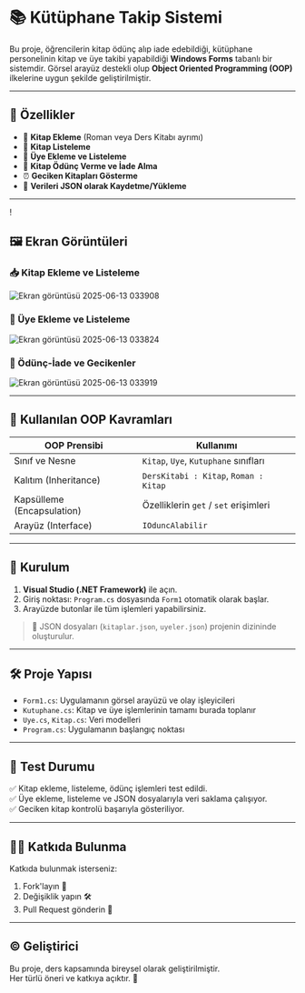 # 📚 Kütüphane Takip Sistemi

Bu proje, öğrencilerin kitap ödünç alıp iade edebildiği, kütüphane personelinin kitap ve üye takibi yapabildiği **Windows Forms** tabanlı bir sistemdir. Görsel arayüz destekli olup **Object Oriented Programming (OOP)** ilkelerine uygun şekilde geliştirilmiştir.

---

## 🚀 Özellikler

- 📖 **Kitap Ekleme** (Roman veya Ders Kitabı ayrımı)
- 📃 **Kitap Listeleme**
- 👤 **Üye Ekleme ve Listeleme**
- 🔁 **Kitap Ödünç Verme ve İade Alma**
- ⏰ **Geciken Kitapları Gösterme**
- 💾 **Verileri JSON olarak Kaydetme/Yükleme**

---
!

## 🖼️ Ekran Görüntüleri

### 📥 Kitap Ekleme ve Listeleme
![Ekran görüntüsü 2025-06-13 033908](https://github.com/user-attachments/assets/2ad272e2-ad0a-416b-8741-1364f6075090)

### 👤 Üye Ekleme ve Listeleme
![Ekran görüntüsü 2025-06-13 033824](https://github.com/user-attachments/assets/d31da8f1-2ce2-46df-bed0-2524553cf56c)

### 🔄 Ödünç-İade ve Gecikenler
![Ekran görüntüsü 2025-06-13 033919](https://github.com/user-attachments/assets/e71e8379-1cb3-41ae-86f9-4a04f20a833e)

---

## 🧠 Kullanılan OOP Kavramları

| OOP Prensibi       | Kullanımı                            |
|--------------------|---------------------------------------|
| Sınıf ve Nesne     | `Kitap`, `Uye`, `Kutuphane` sınıfları |
| Kalıtım (Inheritance) | `DersKitabi : Kitap`, `Roman : Kitap` |
| Kapsülleme (Encapsulation) | Özelliklerin `get` / `set` erişimleri   |
| Arayüz (Interface) | `IOduncAlabilir`                     |

---

## 🔧 Kurulum

1. **Visual Studio (.NET Framework)** ile açın.
2. Giriş noktası: `Program.cs` dosyasında `Form1` otomatik olarak başlar.
3. Arayüzde butonlar ile tüm işlemleri yapabilirsiniz.

> 📁 JSON dosyaları (`kitaplar.json`, `uyeler.json`) projenin dizininde oluşturulur.

---

## 🛠️ Proje Yapısı

- `Form1.cs`: Uygulamanın görsel arayüzü ve olay işleyicileri
- `Kutuphane.cs`: Kitap ve üye işlemlerinin tamamı burada toplanır
- `Uye.cs`, `Kitap.cs`: Veri modelleri
- `Program.cs`: Uygulamanın başlangıç noktası

---

## 🧪 Test Durumu

✅ Kitap ekleme, listeleme, ödünç işlemleri test edildi.  
✅ Üye ekleme, listeleme ve JSON dosyalarıyla veri saklama çalışıyor.  
✅ Geciken kitap kontrolü başarıyla gösteriliyor.

---

## 👨‍💻 Katkıda Bulunma

Katkıda bulunmak isterseniz:
1. Fork'layın 🔱
2. Değişiklik yapın 🛠️
3. Pull Request gönderin 📩

---

## © Geliştirici

Bu proje, ders kapsamında bireysel olarak geliştirilmiştir.  
Her türlü öneri ve katkıya açıktır. 🙌

